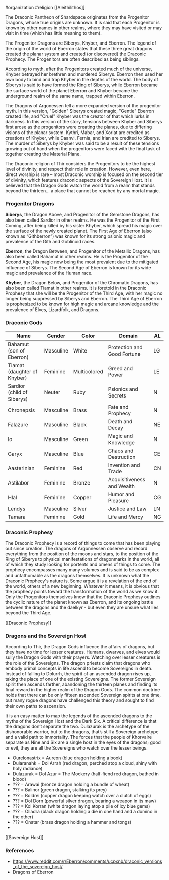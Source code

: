  #organization #religion [[Aleithilithos]]

The Draconic Pantheon of Shardspace originates from the Progenitor Dragons, whose true origins are unknown. It is said that each Progenitor is known by other names in other realms, where they may have visited or may visit in time (which has little meaning to them).

The Progenitor Dragons are Siberys, Khyber, and Eberron. The legend of the origin of the world of Eberron states that these three great dragons created the planar system and created (or discovered) the Draconic Prophecy. The Progenitors are often described as being siblings.

According to myth, after the Progenitors created much of the universe, Khyber betrayed her brethren and murdered Siberys. Eberron then used her own body to bind and trap Khyber in the depths of the world. The body of Siberys is said to have formed the Ring of Siberys, while Eberron became the surface world of the planet Eberron and Khyber became the underground realm of the same name, trapped within Eberron.

The Dragons of Argonessen tell a more expanded version of the progenitor myth. In this version, "Golden" Siberys created magic, "Gentle" Eberron created life, and "Cruel" Khyber was the creator of that which lurks in darkness. In this version of the story, tensions between Khyber and Siberys first arose as the progenitors were creating the planes, due to differing visions of the planar system. Kythri, Mabar, and Xoriat are credited as creations of Khyber, while Daanvi, Fernia, and Irian are credited to Siberys. The murder of Siberys by Khyber was said to be a result of these tensions growing out of hand when the progenitors were faced with the final task of together creating the Material Plane.

The Draconic religion of Thir considers the Progenitors to be the highest level of divinity, and respect their role in creation. However, even here, direct worship is rare – most Draconic worship is focused on the second tier of divinity, which features draconic aspects of the Sovereign Host. It is believed that the Dragon Gods watch the world from a realm that stands beyond the thirteen... a place that cannot be reached by any mortal magic.

### Progenitor Dragons

**Siberys**, the Dragon Above, and Progenitor of the Gemstone Dragons, has also been called Sardior in other realms. He was the Progenitor of the First Coming, after being killed by his sister Khyber, which spread his magic over the surface of the newly created planet. The First Age of Eberron (also known as “Githberron”) was known for its strong psionic magic and prevalence of the Gith and Goblinoid races.

**Eberron**, the Dragon Between, and Progenitor of the Metallic Dragons, has also been called Bahamut in other realms. He is the Progenitor of the Second Age, his magic now being the most prevalent due to the mitigated influence of Siberys. The Second Age of Eberron is known for its wide magic and prevalence of the Human race.

**Khyber**, the Dragon Below, and Progenitor of the Chromatic Dragons, has also been called Tiamat in other realms. It is foretold in the Draconic Prophesy that she will be the Progenitor of the Third Age, with her magic no longer being suppressed by Siberys and Eberron. The Third Age of Eberron is prophesized to be known for high magic and arcane knowledge and the prevalence of Elves, Lizardfolk, and Dragons.

### Draconic Gods

| Name | Gender | Color | Domain | AL |
| ---- | ---- | ---- | ---- | ---- |
| Bahamut (son of Eberron) | Masculine | White | Protection and Good Fortune | LG |
| Tiamat (daughter of Khyber) | Feminine | Multicolored | Greed and Power | LE |
| Sardior (child of Siberys) | Neuter | Ruby | Psionics and Secrets | N |
| Chronepsis | Masculine | Brass | Fate and Prophecy | N |
| Falazure | Masculine | Black | Death and Decay | NE |
| Io | Masculine | Green | Magic and Knowledge | N |
| Garyx | Masculine | Blue | Chaos and Destruction | CE |
| Aasterinian | Feminine | Red | Invention and Trade | CN |
| Astilabor | Feminine | Bronze | Acquisitiveness and Wealth | N |
| Hlal | Feminine | Copper | Humor and Pleasure | CG |
| Lendys | Masculine | Silver | Justice and Law | LN |
| Tamara | Feminine | Gold | Life and Mercy | NG |

### Draconic Prophesy

The Draconic Prophecy is a record of things to come that has been playing out since creation. The dragons of Argonnessen observe and record everything from the position of the moons and stars, to the position of the Ring of Siberys to physical manifestations of dragonmarks in the world, all of which they study looking for portents and omens of things to come. The prophecy encompasses many many volumes and is said to be as complex and unfathomable as the dragons themselves. It is unknown what the Draconic Prophecy's nature is. Some argue it is a revelation of the end of the world, others of a new beginning. Whatever it means, it is obvious that the prophecy points toward the transformation of the world as we know it. Only the Progenitors themselves know that the Draconic Prophesy outlines the cyclic nature of the planet known as Eberron, and its ongoing battle between the dragons and the daelkyr - but even they are unsure what lies beyond the Third Age.

[[Draconic Prophesy]]

### Dragons and the Sovereign Host

According to Thir, the Dragon Gods influence the affairs of dragons, but they have no time for lesser creatures. Humans, dwarves, and elves would sully the Dragon Gods with their prayers. Watching over lesser creatures is the role of the Sovereigns. The dragon priests claim that dragons who embody primal concepts in life ascend to become Sovereigns in death. Instead of falling to Dolurrh, the spirit of an ascended dragon rises up, taking the place of one of the existing Sovereigns. The former Sovereign spirit then ascends farther, abandoning the thirteen planes and finding its final reward in the higher realm of the Dragon Gods. The common doctrine holds that there can be only fifteen ascended Sovereign spirits at one time, but many rogue dragons have challenged this theory and sought to find their own paths to ascension.

It is an easy matter to map the legends of the ascended dragons to the myths of the Sovereign Host and the Dark Six. A critical difference is that the dragons don’t separate the two. Dulazurak is the archetype of the dishonorable warrior, but to the dragons, that’s still a Sovereign archetype and a valid path to immortality. The forces that the people of Khorvaire separate as Nine and Six are a single host in the eyes of the dragons; good or evil, they are all the Sovereigns who watch over the lesser beings.

* Ourelonastrix = Aureon (blue dragon holding a book)
* Dularanahk = Dol Arrah (red dragon, perched atop a cloud, shiny with holy radiance)
* Dulazurak = Dol Azur = The Mockery (half-fiend red dragon, bathed in blood)
* ??? = Arawai (bronze dragon holding a bundle of wheat)
* ??? = Balinor (green dragon, stalking its prey)
* ??? = Boldrei (copper dragon keeping watch over a clutch of eggs)
* ??? = Dol Dorn (powerful silver dragon, bearing a weapon in its maw)
* ??? = Kol Korran (white dragon laying atop a pile of icy blue gems)
* ??? = Olladra (black dragon holding a die in one hand and a domino in the other)
* ??? = Onatar (brass dragon holding a hammer and tongs)
* 

[[Sovereign Host]]

### References

* https://www.reddit.com/r/Eberron/comments/ucpxnb/draconic_versions_of_the_sovereign_host/
* Dragons of Eberron

